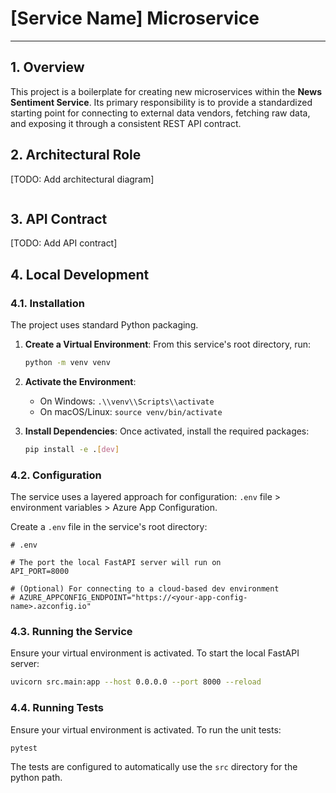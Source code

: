 # [Service Name] Microservice

---

## 1. Overview

This project is a boilerplate for creating new microservices within the **News Sentiment Service**. Its primary responsibility is to provide a standardized starting point for connecting to external data vendors, fetching raw data, and exposing it through a consistent REST API contract.

## 2. Architectural Role

[TODO: Add architectural diagram]

```mermaid
```

## 3. API Contract

[TODO: Add API contract]

## 4. Local Development

### 4.1. Installation

The project uses standard Python packaging.

1.  **Create a Virtual Environment**: From this service's root directory, run:
    ```bash
    python -m venv venv
    ```

2.  **Activate the Environment**:
    -   On Windows: `.\\venv\\Scripts\\activate`
    -   On macOS/Linux: `source venv/bin/activate`

3.  **Install Dependencies**: Once activated, install the required packages:
    ```bash
    pip install -e .[dev]
    ```

### 4.2. Configuration

The service uses a layered approach for configuration: `.env` file > environment variables > Azure App Configuration.

Create a `.env` file in the service's root directory:
```env
# .env

# The port the local FastAPI server will run on
API_PORT=8000

# (Optional) For connecting to a cloud-based dev environment
# AZURE_APPCONFIG_ENDPOINT="https://<your-app-config-name>.azconfig.io"
```

### 4.3. Running the Service

Ensure your virtual environment is activated. To start the local FastAPI server:
```bash
uvicorn src.main:app --host 0.0.0.0 --port 8000 --reload
```

### 4.4. Running Tests

Ensure your virtual environment is activated. To run the unit tests:
```bash
pytest
```
The tests are configured to automatically use the `src` directory for the python path. 